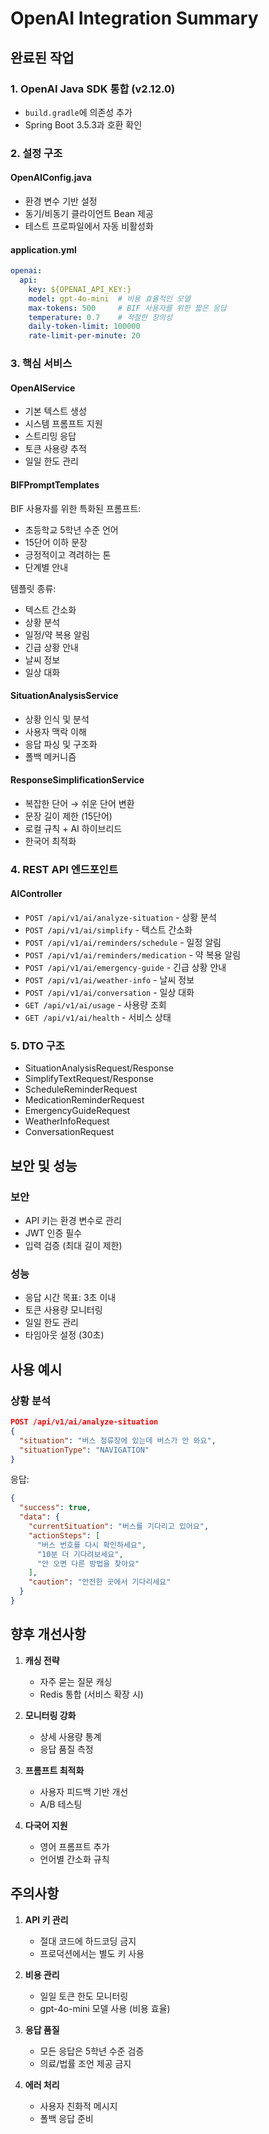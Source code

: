 # OpenAI Integration Summary

## 완료된 작업

### 1. OpenAI Java SDK 통합 (v2.12.0)
- `build.gradle`에 의존성 추가
- Spring Boot 3.5.3과 호환 확인

### 2. 설정 구조
#### OpenAIConfig.java
- 환경 변수 기반 설정
- 동기/비동기 클라이언트 Bean 제공
- 테스트 프로파일에서 자동 비활성화

#### application.yml
```yaml
openai:
  api:
    key: ${OPENAI_API_KEY:}
    model: gpt-4o-mini  # 비용 효율적인 모델
    max-tokens: 500     # BIF 사용자를 위한 짧은 응답
    temperature: 0.7    # 적절한 창의성
    daily-token-limit: 100000
    rate-limit-per-minute: 20
```

### 3. 핵심 서비스

#### OpenAIService
- 기본 텍스트 생성
- 시스템 프롬프트 지원
- 스트리밍 응답
- 토큰 사용량 추적
- 일일 한도 관리

#### BIFPromptTemplates
BIF 사용자를 위한 특화된 프롬프트:
- 초등학교 5학년 수준 언어
- 15단어 이하 문장
- 긍정적이고 격려하는 톤
- 단계별 안내

템플릿 종류:
- 텍스트 간소화
- 상황 분석
- 일정/약 복용 알림
- 긴급 상황 안내
- 날씨 정보
- 일상 대화

#### SituationAnalysisService
- 상황 인식 및 분석
- 사용자 맥락 이해
- 응답 파싱 및 구조화
- 폴백 메커니즘

#### ResponseSimplificationService
- 복잡한 단어 → 쉬운 단어 변환
- 문장 길이 제한 (15단어)
- 로컬 규칙 + AI 하이브리드
- 한국어 최적화

### 4. REST API 엔드포인트

#### AIController
- `POST /api/v1/ai/analyze-situation` - 상황 분석
- `POST /api/v1/ai/simplify` - 텍스트 간소화
- `POST /api/v1/ai/reminders/schedule` - 일정 알림
- `POST /api/v1/ai/reminders/medication` - 약 복용 알림
- `POST /api/v1/ai/emergency-guide` - 긴급 상황 안내
- `POST /api/v1/ai/weather-info` - 날씨 정보
- `POST /api/v1/ai/conversation` - 일상 대화
- `GET /api/v1/ai/usage` - 사용량 조회
- `GET /api/v1/ai/health` - 서비스 상태

### 5. DTO 구조
- SituationAnalysisRequest/Response
- SimplifyTextRequest/Response
- ScheduleReminderRequest
- MedicationReminderRequest
- EmergencyGuideRequest
- WeatherInfoRequest
- ConversationRequest

## 보안 및 성능

### 보안
- API 키는 환경 변수로 관리
- JWT 인증 필수
- 입력 검증 (최대 길이 제한)

### 성능
- 응답 시간 목표: 3초 이내
- 토큰 사용량 모니터링
- 일일 한도 관리
- 타임아웃 설정 (30초)

## 사용 예시

### 상황 분석
```json
POST /api/v1/ai/analyze-situation
{
  "situation": "버스 정류장에 있는데 버스가 안 와요",
  "situationType": "NAVIGATION"
}
```

응답:
```json
{
  "success": true,
  "data": {
    "currentSituation": "버스를 기다리고 있어요",
    "actionSteps": [
      "버스 번호를 다시 확인하세요",
      "10분 더 기다려보세요",
      "안 오면 다른 방법을 찾아요"
    ],
    "caution": "안전한 곳에서 기다리세요"
  }
}
```

## 향후 개선사항

1. **캐싱 전략**
   - 자주 묻는 질문 캐싱
   - Redis 통합 (서비스 확장 시)

2. **모니터링 강화**
   - 상세 사용량 통계
   - 응답 품질 측정

3. **프롬프트 최적화**
   - 사용자 피드백 기반 개선
   - A/B 테스팅

4. **다국어 지원**
   - 영어 프롬프트 추가
   - 언어별 간소화 규칙

## 주의사항

1. **API 키 관리**
   - 절대 코드에 하드코딩 금지
   - 프로덕션에서는 별도 키 사용

2. **비용 관리**
   - 일일 토큰 한도 모니터링
   - gpt-4o-mini 모델 사용 (비용 효율)

3. **응답 품질**
   - 모든 응답은 5학년 수준 검증
   - 의료/법률 조언 제공 금지

4. **에러 처리**
   - 사용자 친화적 메시지
   - 폴백 응답 준비